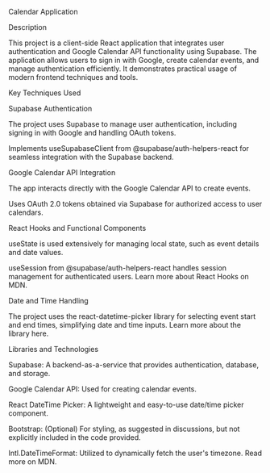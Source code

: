 Calendar Application

Description

This project is a client-side React application that integrates user authentication and Google Calendar API functionality using Supabase. The application allows users to sign in with Google, create calendar events, and manage authentication efficiently. It demonstrates practical usage of modern frontend techniques and tools.

Key Techniques Used

Supabase Authentication

The project uses Supabase to manage user authentication, including signing in with Google and handling OAuth tokens.

Implements useSupabaseClient from @supabase/auth-helpers-react for seamless integration with the Supabase backend.

Google Calendar API Integration

The app interacts directly with the Google Calendar API to create events.

Uses OAuth 2.0 tokens obtained via Supabase for authorized access to user calendars.

React Hooks and Functional Components

useState is used extensively for managing local state, such as event details and date values.

useSession from @supabase/auth-helpers-react handles session management for authenticated users. Learn more about React Hooks on MDN.

Date and Time Handling

The project uses the react-datetime-picker library for selecting event start and end times, simplifying date and time inputs. Learn more about the library here.

Libraries and Technologies

Supabase: A backend-as-a-service that provides authentication, database, and storage.

Google Calendar API: Used for creating calendar events.

React DateTime Picker: A lightweight and easy-to-use date/time picker component.

Bootstrap: (Optional) For styling, as suggested in discussions, but not explicitly included in the code provided.

Intl.DateTimeFormat: Utilized to dynamically fetch the user's timezone. Read more on MDN.
